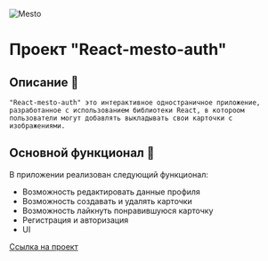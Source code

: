 ![Mesto](https://ewys8.github.io/react-mesto-auth/static/media/logo.bbe2a6eafac19c3d031c272c424875ca.svg)
# Проект "React-mesto-auth"
## Описание :mag_right:
    "React-mesto-auth" это интерактивное одностраничное приложение, разработанное с использованием библиотеки React, в котороом пользователи могут добавлять выкладывать свои карточки с изображениями.
## Основной функционал :telescope:
В приложении реализован следующий функционал:
 *  Возможность редактировать данные профиля
 *  Возможность создавать и удалять карточки
 *  Возможность лайкнуть понравившуюся карточку
 *  Регистрация и авторизация
 *  UI

 [Ссылка на проект](https://ewys8.github.io/react-mesto-auth/)